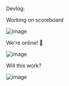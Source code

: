 Devlog:

Working on scoreboard

![image](https://github.com/Kjelli/godolf/assets/6494395/e3dbce3c-a930-4bad-8a42-185bf03097e9)

We're online! 🤯

![image](https://github.com/Kjelli/godolf/assets/6494395/e3f32203-8e1e-49dc-9368-e7d7e5735d6d)

Will this work?

![image](https://github.com/Kjelli/godolf/assets/6494395/0a718f28-fd99-44c6-a4b0-15aa3ab17b4d)
